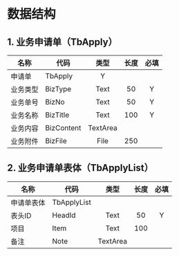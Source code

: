﻿# 数据结构

## 1. 业务申请单（TbApply）

名称|代码|类型|长度|必填
-|-|:-:|:-:|:-:
申请单|TbApply|Y
业务类型|BizType|Text|50|Y
业务单号|BizNo|Text|50|Y
业务名称|BizTitle|Text|100|Y
业务内容|BizContent|TextArea
业务附件|BizFile|File|250

## 2. 业务申请单表体（TbApplyList）

名称|代码|类型|长度|必填
-|-|:-:|:-:|:-:
申请单表体|TbApplyList
表头ID|HeadId|Text|50|Y
项目|Item|Text|100
备注|Note|TextArea